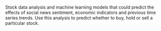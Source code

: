 Stock data analysis and machine learning models that could predict the effects of social news sentiment, economic indicators and previous time series trends. 
Use this analysis to predict whether to buy, hold or sell a particular stock.
